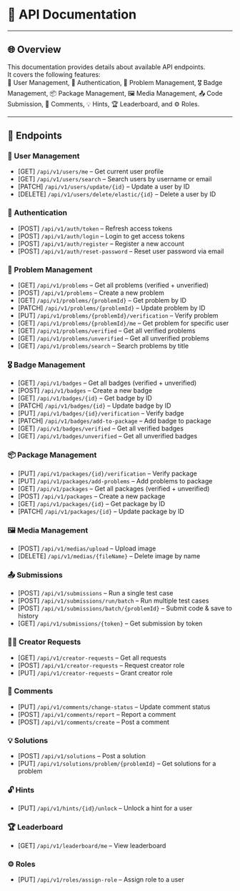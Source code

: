 # 📖 API Documentation

---

## 🌐 Overview
This documentation provides details about available API endpoints.  
It covers the following features:  
👤 User Management, 🔑 Authentication, 📝 Problem Management, 🎖️ Badge Management, 📦 Package Management, 🖼️ Media Management, 📤 Code Submission, 💬 Comments, 💡 Hints, 🏆 Leaderboard, and ⚙️ Roles.

---

## 🚀 Endpoints

### 👤 User Management
- [GET] `/api/v1/users/me` – Get current user profile
- [GET] `/api/v1/users/search` – Search users by username or email
- [PATCH] `/api/v1/users/update/{id}` – Update a user by ID
- [DELETE] `/api/v1/users/delete/elastic/{id}` – Delete a user by ID

### 🔑 Authentication
- [POST] `/api/v1/auth/token` – Refresh access tokens
- [POST] `/api/v1/auth/login` – Login to get access tokens
- [POST] `/api/v1/auth/register` – Register a new account
- [POST] `/api/v1/auth/reset-password` – Reset user password via email

### 📝 Problem Management
- [GET] `/api/v1/problems` – Get all problems (verified + unverified)
- [POST] `/api/v1/problems` – Create a new problem
- [GET] `/api/v1/problems/{problemId}` – Get problem by ID
- [PATCH] `/api/v1/problems/{problemId}` – Update problem by ID
- [PUT] `/api/v1/problems/{problemId}/verification` – Verify problem
- [GET] `/api/v1/problems/{problemId}/me` – Get problem for specific user
- [GET] `/api/v1/problems/verified` – Get all verified problems
- [GET] `/api/v1/problems/unverified` – Get all unverified problems
- [GET] `/api/v1/problems/search` – Search problems by title

### 🎖️ Badge Management
- [GET] `/api/v1/badges` – Get all badges (verified + unverified)
- [POST] `/api/v1/badges` – Create a new badge
- [GET] `/api/v1/badges/{id}` – Get badge by ID
- [PATCH] `/api/v1/badges/{id}` – Update badge by ID
- [PUT] `/api/v1/badges/{id}/verification` – Verify badge
- [PATCH] `/api/v1/badges/add-to-package` – Add badge to package
- [GET] `/api/v1/badges/verified` – Get all verified badges
- [GET] `/api/v1/badges/unverified` – Get all unverified badges

### 📦 Package Management
- [PUT] `/api/v1/packages/{id}/verification` – Verify package
- [PUT] `/api/v1/packages/add-problems` – Add problems to package
- [GET] `/api/v1/packages` – Get all packages (verified + unverified)
- [POST] `/api/v1/packages` – Create a new package
- [GET] `/api/v1/packages/{id}` – Get package by ID
- [PATCH] `/api/v1/packages/{id}` – Update package by ID

### 🖼️ Media Management
- [POST] `/api/v1/medias/upload` – Upload image
- [DELETE] `/api/v1/medias/{fileName}` – Delete image by name

### 📤 Submissions
- [POST] `/api/v1/submissions` – Run a single test case
- [POST] `/api/v1/submissions/run/batch` – Run multiple test cases
- [POST] `/api/v1/submissions/batch/{problemId}` – Submit code & save to history
- [GET] `/api/v1/submissions/{token}` – Get submission by token

### 🧑‍🎨 Creator Requests
- [GET] `/api/v1/creator-requests` – Get all requests
- [POST] `/api/v1/creator-requests` – Request creator role
- [PUT] `/api/v1/creator-requests` – Grant creator role

### 💬 Comments
- [PUT] `/api/v1/comments/change-status` – Update comment status
- [POST] `/api/v1/comments/report` – Report a comment
- [POST] `/api/v1/comments/create` – Post a comment

### 💡 Solutions
- [POST] `/api/v1/solutions` – Post a solution
- [PUT] `/api/v1/solutions/problem/{problemId}` – Get solutions for a problem

### 🔓 Hints
- [PUT] `/api/v1/hints/{id}/unlock` – Unlock a hint for a user

### 🏆 Leaderboard
- [GET] `/api/v1/leaderboard/me` – View leaderboard

### ⚙️ Roles
- [PUT] `/api/v1/roles/assign-role` – Assign role to a user
